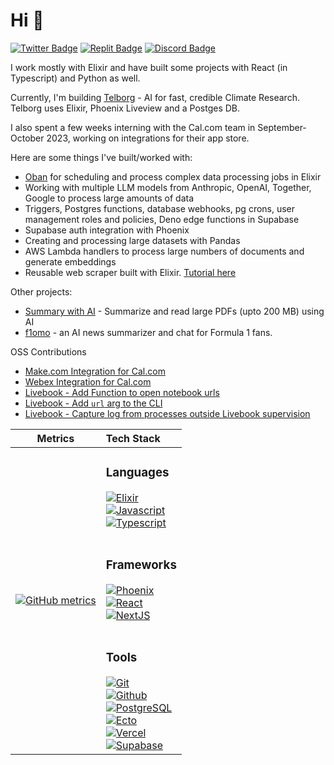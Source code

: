 # Hi 👋 

[![Twitter Badge](https://img.shields.io/badge/-@aar2dee21-1ca0f1?style=flat&labelColor=white&logo=twitter&logoColor=1ca0f1&link=https://twitter.com/aar2dee21)](https://twitter.com/aar2dee21)
[![Replit Badge](https://img.shields.io/badge/-@aar2dee2-0c111c?style=flat&labelColor=white&logo=replit&logoColor=0c111c&link=https://replit.com/@aar2dee2)](https://replit.com/@aar2dee2)
[![Discord Badge](https://img.shields.io/badge/-@aar2dee2-4549ef?style=flat&labelColor=white&logo=discord&logoColor=4549ef&link=https://discordapp.com/users/779534893947289650/)](https://discordapp.com/users/779534893947289650/)

I work mostly with Elixir and have built some projects with React (in Typescript) and Python as well.

Currently, I'm building [Telborg](https://www.telborg.com/) - AI for fast, credible Climate Research. Telborg uses Elixir, Phoenix Liveview and a Postges DB.

I also spent a few weeks interning with the Cal.com team in September-October 2023, working on integrations for their app store.

Here are some things I've built/worked with:
- [Oban](https://github.com/oban-bg/oban) for scheduling and process complex data processing jobs in Elixir
- Working with multiple LLM models from Anthropic, OpenAI, Together, Google to process large amounts of data
- Triggers, Postgres functions, database webhooks, pg crons, user management roles and policies, Deno edge functions in Supabase
- Supabase auth integration with Phoenix
- Creating and processing large datasets with Pandas
- AWS Lambda handlers to process large numbers of documents and generate embeddings
- Reusable web scraper built with Elixir. [Tutorial here](https://aar2dee2.substack.com/p/build-deploy-web-scraper-elixir-livebook)


Other projects:
  - [Summary with AI](https://summarywithai.com) - Summarize and read large PDFs (upto 200 MB) using AI
  - [f1omo](https://f1omo.vercel.app/) - an AI news summarizer and chat for Formula 1 fans.


OSS Contributions
  - [Make.com Integration for Cal.com](https://github.com/calcom/cal.com/pull/8897)
  - [Webex Integration for Cal.com](https://github.com/calcom/cal.com/pull/7651)
  - [Livebook - Add Function to open notebook urls](https://github.com/livebook-dev/livebook/pull/986)
  - [Livebook - Add `url` arg to the CLI](https://github.com/livebook-dev/livebook/pull/947)
  - [Livebook - Capture log from processes outside Livebook supervision](https://github.com/livebook-dev/livebook/pull/1235)


| Metrics                             |          Tech Stack                 |
| :---------------------------------: | :--------------------------------- |
|[![GitHub metrics](https://metrics.lecoq.io/aar2dee2?languages=1&isocalendar=1&followup=1&pagespeed=1)](https://github.com/lowlighter/metrics) |<h3>Languages</h3> [![Elixir](https://img.shields.io/badge/Elixir-4B275F?style=for-the-badge&labelColor=white&logoColor=4b275f&logo=elixir)](https://elixir-lang.org/) <br/> [![Javascript](https://img.shields.io/badge/JavaScript-fbd70a?style=for-the-badge&labelColor=white&logo=javascript)](https://developer.mozilla.org/en-US/docs/Web/JavaScript) <br/> [![Typescript](https://img.shields.io/badge/Typescript-3178c6?style=for-the-badge&labelColor=white&logo=typescript)](https://www.typescriptlang.org/)  <br/><br/><h3>Frameworks</h3> [![Phoenix](https://img.shields.io/badge/Phoenix-ff6f61?style=for-the-badge&labelColor=white&logoColor=ff6f61&logo=phoenix)](https://phoenixframework.org/) <br/> [![React](https://img.shields.io/badge/React-4AB7DA?style=for-the-badge&labelColor=white&logoColor=4ab7da&logo=react)](https://reactjs.org/)  <br/> [![NextJS](https://img.shields.io/badge/NextJS-000?style=for-the-badge&labelColor=white&logoColor=000&logo=vercel)](https://nextjs.org/) <br/><br/><h3>Tools</h3> [![Git](https://img.shields.io/badge/-Git-ef351f?style=for-the-badge&labelColor=white&logoColor=ef351f&logo=git)](https://git-scm.com/) <br/> [![Github](https://img.shields.io/badge/-GitHub-121519?style=for-the-badge&labelColor=white&logoColor=121519&logo=github)](https://github.com/) <br/> [![PostgreSQL](https://img.shields.io/badge/-PostgreSQL-28537e?style=for-the-badge&labelColor=white&logoColor=28537e&logo=postgresql)](https://www.postgresql.org/) <br/> [![Ecto](https://img.shields.io/badge/-Ecto-67b635?style=for-the-badge&labelColor=white&logo=ecto)](https://hexdocs.pm/ecto/Ecto.html)  <br/> [![Vercel](https://img.shields.io/badge/Vercel-000?style=for-the-badge&labelColor=white&logoColor=000&logo=vercel)](https://vercel.com/)  <br/> [![Supabase](https://img.shields.io/badge/Supabase-2da765?style=for-the-badge&labelColor=white&logoColor=2da765&logo=supabase)](https://supabase.com/) |

<!---
aar2dee2/aar2dee2 is a ✨ special ✨ repository because its `README.md` (this file) appears on your GitHub profile.
You can click the Preview link to take a look at your changes.
--->
